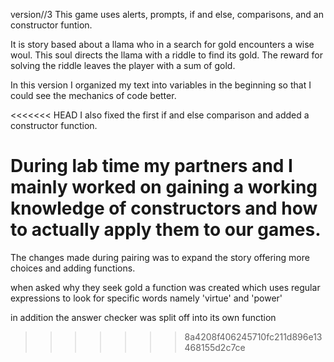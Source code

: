 version//3
This game uses alerts, prompts, if and else, comparisons, and an constructor funtion.

It is story based about a llama who in a search for gold encounters a wise woul.  This soul directs the llama with a riddle to find its gold.  The reward for solving the riddle leaves the player with a sum of gold.

In this version I organized my text into variables in the beginning so that I could see the mechanics of code better.

<<<<<<< HEAD
I also fixed the first if and else comparison and added a constructor function.

During lab time my partners and I mainly worked on gaining a working knowledge of constructors and how to actually apply them to our games.
=======
The changes made during pairing was to expand the story offering more choices and adding functions.

when asked why they seek gold a function was created which uses regular expressions to look for specific words namely 'virtue' and 'power'

in addition the answer checker was split off into its own function
>>>>>>> 8a4208f406245710fc211d896e13468155d2c7ce
